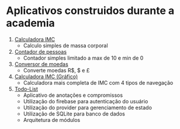 # Aplicativos construidos durante a academia

1. [Calculadora IMC](./calculadora_imc/)
    - Calculo simples de massa corporal
2. [Contador de pessoas](./contador_de_pessoas/)
    - Contador simples limitado a max de 10 e min de 0
3. [Conversor de moedas](./conversor_moedas/)
    - Converte moedas R$, $ e £
4. [Calculadora IMC (Gráfico)](./calcular_imc/)
    - Calculadora mais completa de IMC com 4 tipos de navegação
5. [Todo-List](./todo_list_provider/README.md)
    - Aplicativo de anotações e compromissos
    - Utilização do firebase para autenticação do usuário
    - Utilização do provider para gerenciamento de estado
    - Utilização de SQLite para banco de dados
    - Arquitetura de módulos